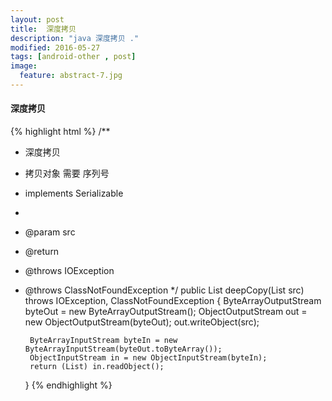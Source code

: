 ```yaml
---
layout: post
title:  深度拷贝
description: "java 深度拷贝 ."
modified: 2016-05-27
tags: [android-other , post]
image:
  feature: abstract-7.jpg
---
```




#### 深度拷贝
{% highlight html %}
/**
 * 深度拷贝
 * 拷贝对象 需要 序列号
 * implements Serializable
 *
 * @param src
 * @return
 * @throws IOException
 * @throws ClassNotFoundException
 */
 public List deepCopy(List src) throws IOException, ClassNotFoundException {
        ByteArrayOutputStream byteOut = new ByteArrayOutputStream();
        ObjectOutputStream out = new ObjectOutputStream(byteOut);
        out.writeObject(src);

        ByteArrayInputStream byteIn = new ByteArrayInputStream(byteOut.toByteArray());
        ObjectInputStream in = new ObjectInputStream(byteIn);
        return (List) in.readObject();
    }
{% endhighlight %}




